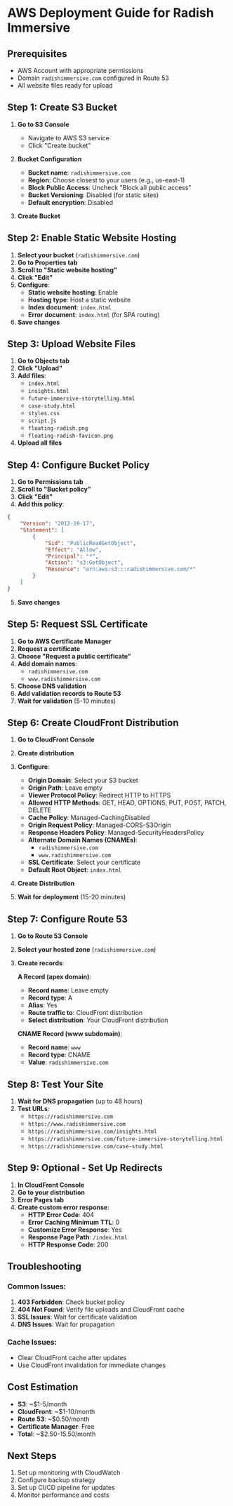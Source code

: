 # AWS Deployment Guide for Radish Immersive

## Prerequisites
- AWS Account with appropriate permissions
- Domain `radishimmersive.com` configured in Route 53
- All website files ready for upload

## Step 1: Create S3 Bucket

1. **Go to S3 Console**
   - Navigate to AWS S3 service
   - Click "Create bucket"

2. **Bucket Configuration**
   - **Bucket name**: `radishimmersive.com`
   - **Region**: Choose closest to your users (e.g., us-east-1)
   - **Block Public Access**: Uncheck "Block all public access"
   - **Bucket Versioning**: Disabled (for static sites)
   - **Default encryption**: Disabled

3. **Create Bucket**

## Step 2: Enable Static Website Hosting

1. **Select your bucket** (`radishimmersive.com`)
2. **Go to Properties tab**
3. **Scroll to "Static website hosting"**
4. **Click "Edit"**
5. **Configure**:
   - **Static website hosting**: Enable
   - **Hosting type**: Host a static website
   - **Index document**: `index.html`
   - **Error document**: `index.html` (for SPA routing)
6. **Save changes**

## Step 3: Upload Website Files

1. **Go to Objects tab**
2. **Click "Upload"**
3. **Add files**:
   - `index.html`
   - `insights.html`
   - `future-immersive-storytelling.html`
   - `case-study.html`
   - `styles.css`
   - `script.js`
   - `floating-radish.png`
   - `floating-radish-favicon.png`
4. **Upload all files**

## Step 4: Configure Bucket Policy

1. **Go to Permissions tab**
2. **Scroll to "Bucket policy"**
3. **Click "Edit"**
4. **Add this policy**:

```json
{
    "Version": "2012-10-17",
    "Statement": [
        {
            "Sid": "PublicReadGetObject",
            "Effect": "Allow",
            "Principal": "*",
            "Action": "s3:GetObject",
            "Resource": "arn:aws:s3:::radishimmersive.com/*"
        }
    ]
}
```

5. **Save changes**

## Step 5: Request SSL Certificate

1. **Go to AWS Certificate Manager**
2. **Request a certificate**
3. **Choose "Request a public certificate"**
4. **Add domain names**:
   - `radishimmersive.com`
   - `www.radishimmersive.com`
5. **Choose DNS validation**
6. **Add validation records to Route 53**
7. **Wait for validation** (5-10 minutes)

## Step 6: Create CloudFront Distribution

1. **Go to CloudFront Console**
2. **Create distribution**
3. **Configure**:
   - **Origin Domain**: Select your S3 bucket
   - **Origin Path**: Leave empty
   - **Viewer Protocol Policy**: Redirect HTTP to HTTPS
   - **Allowed HTTP Methods**: GET, HEAD, OPTIONS, PUT, POST, PATCH, DELETE
   - **Cache Policy**: Managed-CachingDisabled
   - **Origin Request Policy**: Managed-CORS-S3Origin
   - **Response Headers Policy**: Managed-SecurityHeadersPolicy
   - **Alternate Domain Names (CNAMEs)**:
     - `radishimmersive.com`
     - `www.radishimmersive.com`
   - **SSL Certificate**: Select your certificate
   - **Default Root Object**: `index.html`

4. **Create Distribution**
5. **Wait for deployment** (15-20 minutes)

## Step 7: Configure Route 53

1. **Go to Route 53 Console**
2. **Select your hosted zone** (`radishimmersive.com`)
3. **Create records**:

   **A Record (apex domain)**:
   - **Record name**: Leave empty
   - **Record type**: A
   - **Alias**: Yes
   - **Route traffic to**: CloudFront distribution
   - **Select distribution**: Your CloudFront distribution

   **CNAME Record (www subdomain)**:
   - **Record name**: `www`
   - **Record type**: CNAME
   - **Value**: `radishimmersive.com`

## Step 8: Test Your Site

1. **Wait for DNS propagation** (up to 48 hours)
2. **Test URLs**:
   - `https://radishimmersive.com`
   - `https://www.radishimmersive.com`
   - `https://radishimmersive.com/insights.html`
   - `https://radishimmersive.com/future-immersive-storytelling.html`
   - `https://radishimmersive.com/case-study.html`

## Step 9: Optional - Set Up Redirects

1. **In CloudFront Console**
2. **Go to your distribution**
3. **Error Pages tab**
4. **Create custom error response**:
   - **HTTP Error Code**: 404
   - **Error Caching Minimum TTL**: 0
   - **Customize Error Response**: Yes
   - **Response Page Path**: `/index.html`
   - **HTTP Response Code**: 200

## Troubleshooting

### Common Issues:
1. **403 Forbidden**: Check bucket policy
2. **404 Not Found**: Verify file uploads and CloudFront cache
3. **SSL Issues**: Wait for certificate validation
4. **DNS Issues**: Wait for propagation

### Cache Issues:
- Clear CloudFront cache after updates
- Use CloudFront invalidation for immediate changes

## Cost Estimation
- **S3**: ~$1-5/month
- **CloudFront**: ~$1-10/month  
- **Route 53**: ~$0.50/month
- **Certificate Manager**: Free
- **Total**: ~$2.50-15.50/month

## Next Steps
1. Set up monitoring with CloudWatch
2. Configure backup strategy
3. Set up CI/CD pipeline for updates
4. Monitor performance and costs
